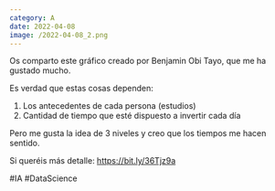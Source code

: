 ```yaml
--- 
category: A 
date: 2022-04-08 
image: /2022-04-08_2.png 
--- 
```


Os comparto este gráfico creado por Benjamin Obi Tayo, que me ha gustado mucho. 

Es verdad que estas cosas dependen:

1) Los antecedentes de cada persona (estudios)
2) Cantidad de tiempo que esté dispuesto a invertir cada día

Pero me gusta la idea de 3 niveles y creo que los tiempos me hacen sentido. 

Si queréis más detalle: https://bit.ly/36Tjz9a

#IA #DataScience